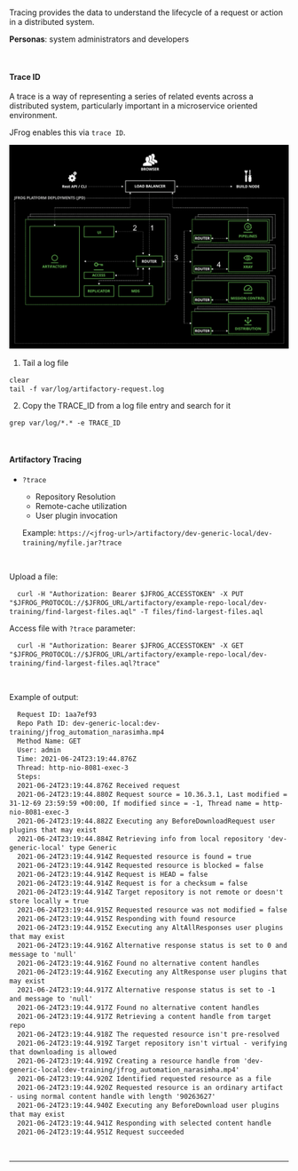 
<br/>

Tracing provides the data to understand the lifecycle of a request or action in a distributed system.

**Personas**: system administrators and developers

<br/>

#### Trace ID

A trace is a way of representing a series of related events across a distributed system, particularly important in a microservice oriented environment.

JFrog enables this via `trace ID`.

<img src="../images/jpd_trace01.png" alt="JPD TraceID" style="background-color:transparent;border:none;" />

<br/>

1. Tail a log file
  ```execute
  clear
  tail -f var/log/artifactory-request.log
  ```


2. Copy the TRACE_ID from a log file entry and search for it
  ```copy-and-edit
  grep var/log/*.* -e TRACE_ID
  ```

<br/>


#### Artifactory Tracing

- `?trace`  
  - Repository Resolution
  - Remote-cache utilization
  - User plugin invocation

  Example:
  `https://<jfrog-url>/artifactory/dev-generic-local/dev-training/myfile.jar?trace`

<br/>  

  Upload a file:    
  ```execute-2
    curl -H "Authorization: Bearer $JFROG_ACCESSTOKEN" -X PUT "$JFROG_PROTOCOL://$JFROG_URL/artifactory/example-repo-local/dev-training/find-largest-files.aql" -T files/find-largest-files.aql
  ```

  Access file with `?trace` parameter:    
  ```execute-2
    curl -H "Authorization: Bearer $JFROG_ACCESSTOKEN" -X GET "$JFROG_PROTOCOL://$JFROG_URL/artifactory/example-repo-local/dev-training/find-largest-files.aql?trace"
  ```

<br/>

  Example of output:
  ```
    Request ID: 1aa7ef93
    Repo Path ID: dev-generic-local:dev-training/jfrog_automation_narasimha.mp4
    Method Name: GET
    User: admin
    Time: 2021-06-24T23:19:44.876Z
    Thread: http-nio-8081-exec-3
    Steps: 
    2021-06-24T23:19:44.876Z Received request
    2021-06-24T23:19:44.880Z Request source = 10.36.3.1, Last modified = 31-12-69 23:59:59 +00:00, If modified since = -1, Thread name = http-nio-8081-exec-3
    2021-06-24T23:19:44.882Z Executing any BeforeDownloadRequest user plugins that may exist
    2021-06-24T23:19:44.884Z Retrieving info from local repository 'dev-generic-local' type Generic
    2021-06-24T23:19:44.914Z Requested resource is found = true
    2021-06-24T23:19:44.914Z Requested resource is blocked = false
    2021-06-24T23:19:44.914Z Request is HEAD = false
    2021-06-24T23:19:44.914Z Request is for a checksum = false
    2021-06-24T23:19:44.914Z Target repository is not remote or doesn't store locally = true
    2021-06-24T23:19:44.915Z Requested resource was not modified = false
    2021-06-24T23:19:44.915Z Responding with found resource
    2021-06-24T23:19:44.915Z Executing any AltAllResponses user plugins that may exist
    2021-06-24T23:19:44.916Z Alternative response status is set to 0 and message to 'null'
    2021-06-24T23:19:44.916Z Found no alternative content handles
    2021-06-24T23:19:44.916Z Executing any AltResponse user plugins that may exist
    2021-06-24T23:19:44.917Z Alternative response status is set to -1 and message to 'null'
    2021-06-24T23:19:44.917Z Found no alternative content handles
    2021-06-24T23:19:44.917Z Retrieving a content handle from target repo
    2021-06-24T23:19:44.918Z The requested resource isn't pre-resolved
    2021-06-24T23:19:44.919Z Target repository isn't virtual - verifying that downloading is allowed
    2021-06-24T23:19:44.919Z Creating a resource handle from 'dev-generic-local:dev-training/jfrog_automation_narasimha.mp4'
    2021-06-24T23:19:44.920Z Identified requested resource as a file
    2021-06-24T23:19:44.920Z Requested resource is an ordinary artifact - using normal content handle with length '90263627'
    2021-06-24T23:19:44.940Z Executing any BeforeDownload user plugins that may exist
    2021-06-24T23:19:44.941Z Responding with selected content handle
    2021-06-24T23:19:44.951Z Request succeeded  
  ```

<br/>  

---

